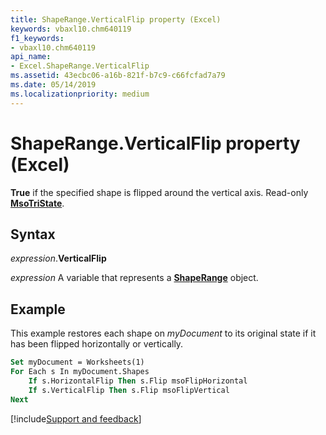 ```yaml
---
title: ShapeRange.VerticalFlip property (Excel)
keywords: vbaxl10.chm640119
f1_keywords:
- vbaxl10.chm640119
api_name:
- Excel.ShapeRange.VerticalFlip
ms.assetid: 43ecbc06-a16b-821f-b7c9-c66fcfad7a79
ms.date: 05/14/2019
ms.localizationpriority: medium
---
```



# ShapeRange.VerticalFlip property (Excel)

**True** if the specified shape is flipped around the vertical axis. Read-only **[MsoTriState](Office.MsoTriState.md)**.


## Syntax

_expression_.**VerticalFlip**

_expression_ A variable that represents a **[ShapeRange](Excel.shaperange.md)** object.


## Example

This example restores each shape on _myDocument_ to its original state if it has been flipped horizontally or vertically.

```vb
Set myDocument = Worksheets(1) 
For Each s In myDocument.Shapes 
    If s.HorizontalFlip Then s.Flip msoFlipHorizontal 
    If s.VerticalFlip Then s.Flip msoFlipVertical 
Next
```




[!include[Support and feedback](~/includes/feedback-boilerplate.md)]